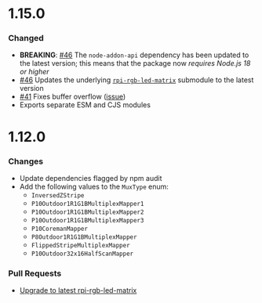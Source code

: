 <!-- [Unreleased] -->

# 1.15.0

### Changed

- **BREAKING**: [#46](https://github.com/alexeden/rpi-led-matrix/pull/46) The `node-addon-api` dependency has been updated to the latest version; this means that the package now _requires Node.js 18 or higher_
- [#46](https://github.com/alexeden/rpi-led-matrix/pull/46) Updates the underlying [`rpi-rgb-led-matrix`](https://github.com/hzeller/rpi-rgb-led-matrix) submodule to the latest version
- [#41](https://github.com/alexeden/rpi-led-matrix/pull/41) Fixes buffer overflow ([issue](https://github.com/alexeden/rpi-led-matrix/issues/40))
- Exports separate ESM and CJS modules

# 1.12.0

### Changes

- Update dependencies flagged by npm audit
- Add the following values to the `MuxType` enum:
  - `InversedZStripe`
  - `P10Outdoor1R1G1BMultiplexMapper1`
  - `P10Outdoor1R1G1BMultiplexMapper2`
  - `P10Outdoor1R1G1BMultiplexMapper3`
  - `P10CoremanMapper`
  - `P8Outdoor1R1G1BMultiplexMapper`
  - `FlippedStripeMultiplexMapper`
  - `P10Outdoor32x16HalfScanMapper`

### Pull Requests

- [Upgrade to latest rpi-rgb-led-matrix](https://github.com/alexeden/rpi-led-matrix/pull/29)
